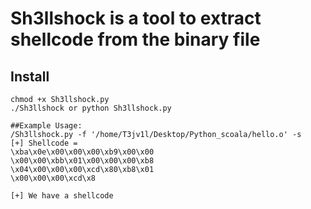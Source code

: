 # Sh3llshock is a tool to extract shellcode from the binary file
## Install
```
chmod +x Sh3llshock.py
./Sh3llshock or python Sh3llshock.py

##Example Usage:
/Sh3llshock.py -f '/home/T3jv1l/Desktop/Python_scoala/hello.o' -s
[+] Shellcode =
\xba\x0e\x00\x00\x00\xb9\x00\x00
\x00\x00\xbb\x01\x00\x00\x00\xb8
\x04\x00\x00\x00\xcd\x80\xb8\x01
\x00\x00\x00\xcd\x8

[+] We have a shellcode

```
